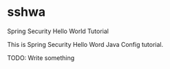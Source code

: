 sshwa
=====

Spring Security Hello World Tutorial

This is Spring Security Hello Word Java Config tutorial.

TODO: Write something
